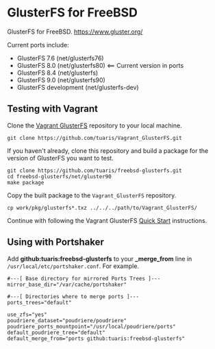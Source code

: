 GlusterFS for FreeBSD
=====

GlusterFS for FreeBSD.
https://www.gluster.org/

Current ports include:

- GlusterFS 7.6 (net/glusterfs76)
- GlusterFS 8.0 (net/glusterfs80) <== Current version in ports
- GlusterFS 8.4 (net/glusterfs)
- GlusterFS 9.0 (net/glusterfs90)
- GlusterFS development (net/glusterfs-dev)

## Testing with Vagrant

Clone the [Vagrant GlusterFS](https://github.com/tuaris/Vagrant_GlusterFS) repository
to your local machine.

```
git clone https://github.com/tuaris/Vagrant_GlusterFS.git
```

If you haven't already, clone this repository and build a package for the version 
of GlusterFS you want to test.

```
git clone https://github.com/tuaris/freebsd-glusterfs.git
cd freebsd-glusterfs/net/gluster90
make package
```

Copy the built package to the `Vagrant_GlusterFS` repository.

```
cp work/pkg/glusterfs*.txz ../../../path/to/Vagrant_GlusterFS/
```

Continue with following the Vagrant GlusterFS [Quick Start](https://github.com/tuaris/Vagrant_GlusterFS#quick-start) instructions.

## Using with Portshaker

Add **github:tuaris:freebsd-glusterfs** to your **_merge_from** line in `/usr/local/etc/portshaker.conf`.  For example.

```
#---[ Base directory for mirrored Ports Trees ]---
mirror_base_dir="/var/cache/portshaker"

#---[ Directories where to merge ports ]---
ports_trees="default"

use_zfs="yes"
poudriere_dataset="poudriere/poudriere"
poudriere_ports_mountpoint="/usr/local/poudriere/ports"
default_poudriere_tree="default"
default_merge_from="ports github:tuaris:freebsd-glusterfs"
```
